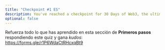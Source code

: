 ```yaml
---
title: "Checkpoint #1 ES"
description: You've reached a checkpoint for 30 Days of Web3, the ultimate online curriculum on full-stsack blockchain development.
optional: false
---
```


Refuerza todo lo que has aprendido en esta sección de **Primeros pasos** respondiendo este quiz y gana _kudos_: https://forms.gle/r1P6WdaCtRHcxqBt9 
